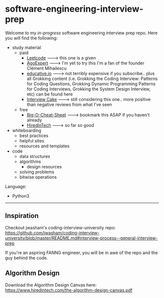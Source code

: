 # software-engineering-interview-prep

Welcome to my *in-progress* software engineering interview prep repo. Here you will find the following:

- study material
    - paid
      - [Leetcode](https://leetcode.com) ---> this one is a given
      - [AgoExpert](https://www.algoexpert.io/product) ---> I'm yet to try this I'm a fan of the founder Clément Mihailescu
      - [educative.io](https://www.educative.io) ---> not terribly expensive if you subscribe.. plus all Grokking content (i.e. Grokking the Coding Interview: Patterns for Coding Questions, Grokking Dynamic Programming Patterns for Coding Interviews, Grokking the System Design Interview, etc) can be found here
      - [Interview Cake](https://www.interviewcake.com) ---> still considering this one.. more positive than negative reviews from what I've seen  
    - free
      - [Big-O-Cheat-Sheet](https://www.bigocheatsheet.com) ---> bookmark this ASAP if you haven't already
      - [HiredInTech](https://www.hiredintech.com/classrooms/algorithm-design/lesson/31) ---> so far so good
- whiteboarding
    - best practices
    - helpful sites
    - resources and templates
- code
    - data structures
    - algorithms
      - design resources
    - solving problems
    - bitwise operations


Language:
- Python3

---

## Inspiration

Checkout jwasham's coding-interview-university repo: https://github.com/jwasham/coding-interview-university/blob/master/README.md#interview-process--general-interview-prep

If you're an aspiring FANNG engineer, you will be in awe of the repo and the guy behind the code.

## Algorithm Design

Download the Algorithm Design Canvas here: https://www.hiredintech.com/the-algorithm-design-canvas.pdf
